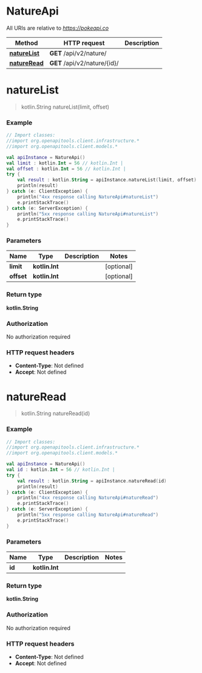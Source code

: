 # NatureApi

All URIs are relative to *https://pokeapi.co*

Method | HTTP request | Description
------------- | ------------- | -------------
[**natureList**](NatureApi.md#natureList) | **GET** /api/v2/nature/ | 
[**natureRead**](NatureApi.md#natureRead) | **GET** /api/v2/nature/{id}/ | 


<a id="natureList"></a>
# **natureList**
> kotlin.String natureList(limit, offset)



### Example
```kotlin
// Import classes:
//import org.openapitools.client.infrastructure.*
//import org.openapitools.client.models.*

val apiInstance = NatureApi()
val limit : kotlin.Int = 56 // kotlin.Int | 
val offset : kotlin.Int = 56 // kotlin.Int | 
try {
    val result : kotlin.String = apiInstance.natureList(limit, offset)
    println(result)
} catch (e: ClientException) {
    println("4xx response calling NatureApi#natureList")
    e.printStackTrace()
} catch (e: ServerException) {
    println("5xx response calling NatureApi#natureList")
    e.printStackTrace()
}
```

### Parameters

Name | Type | Description  | Notes
------------- | ------------- | ------------- | -------------
 **limit** | **kotlin.Int**|  | [optional]
 **offset** | **kotlin.Int**|  | [optional]

### Return type

**kotlin.String**

### Authorization

No authorization required

### HTTP request headers

 - **Content-Type**: Not defined
 - **Accept**: Not defined

<a id="natureRead"></a>
# **natureRead**
> kotlin.String natureRead(id)



### Example
```kotlin
// Import classes:
//import org.openapitools.client.infrastructure.*
//import org.openapitools.client.models.*

val apiInstance = NatureApi()
val id : kotlin.Int = 56 // kotlin.Int | 
try {
    val result : kotlin.String = apiInstance.natureRead(id)
    println(result)
} catch (e: ClientException) {
    println("4xx response calling NatureApi#natureRead")
    e.printStackTrace()
} catch (e: ServerException) {
    println("5xx response calling NatureApi#natureRead")
    e.printStackTrace()
}
```

### Parameters

Name | Type | Description  | Notes
------------- | ------------- | ------------- | -------------
 **id** | **kotlin.Int**|  |

### Return type

**kotlin.String**

### Authorization

No authorization required

### HTTP request headers

 - **Content-Type**: Not defined
 - **Accept**: Not defined

